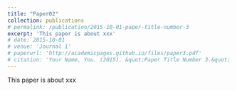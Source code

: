 ```yaml
---
title: "Paper02"
collection: publications
# permalink: /publication/2015-10-01-paper-title-number-3
excerpt: 'This paper is about xxx'
# date: 2015-10-01
# venue: 'Journal 1'
# paperurl: 'http://academicpages.github.io/files/paper3.pdf'
# citation: 'Your Name, You. (2015). &quot;Paper Title Number 3.&quot; <i>Journal 1</i>. 1(3).'
---
```

This paper is about xxx

